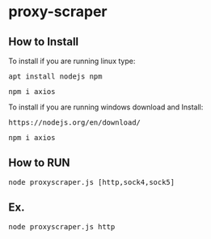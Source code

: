 # proxy-scraper
<h2>How to Install</h2>
  To install if you are running linux type:
<pre>apt install nodejs npm</pre>

<pre>npm i axios</pre>
  To install if you are running windows download and Install:
<pre>https://nodejs.org/en/download/</pre>
<pre>npm i axios</pre>

<h2>How to RUN</h2> 
<pre>node proxyscraper.js [http,sock4,sock5]</pre>
<h2>Ex.</h2> 
<pre>node proxyscraper.js http</pre>
